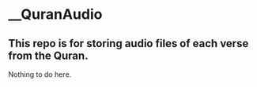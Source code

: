 # __QuranAudio

## This repo is for storing audio files of each verse from the Quran.

Nothing to do here.
